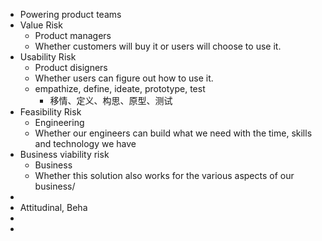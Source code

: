 - Powering product teams
- Value Risk
	- Product managers
	- Whether customers will buy it or users will choose to use it.
- Usability Risk
	- Product disigners
	- Whether users can figure out how to use it.
	- empathize, define, ideate, prototype, test
		- 移情、定义、构思、原型、测试
- Feasibility Risk
	- Engineering
	- Whether our engineers can build what we need with the time, skills and technology we have
- Business viability risk
	- Business
	- Whether this solution also works for the various aspects of our business/
-
- Attitudinal, Beha
-
-